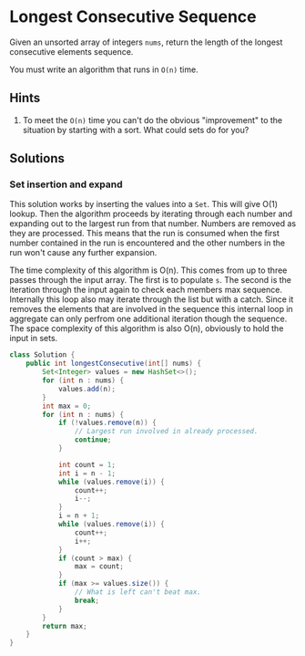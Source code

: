 # Longest Consecutive Sequence

Given an unsorted array of integers `nums`, return the length of the longest
consecutive elements sequence.

You must write an algorithm that runs in `O(n)` time.

## Hints

1. To meet the `O(n)` time you can't do the obvious "improvement" to the
   situation by starting with a sort. What could sets do for you?

## Solutions

### Set insertion and expand

This solution works by inserting the values into a `Set`. This will give O(1)
lookup. Then the algorithm proceeds by iterating through each number and
expanding out to the largest run from that number. Numbers are removed as they
are processed. This means that the run is consumed when the first number
contained in the run is encountered and the other numbers in the run won't
cause any further expansion.

The time complexity of this algorithm is O(n). This comes from up to three
passes through the input array. The first is to populate `s`. The second is
the iteration through the input again to check each members max sequence.
Internally this loop also may iterate through the list but with a catch. Since
it removes the elements that are involved in the sequence this internal loop
in aggregate can only perfrom one additional iteration though the sequence. The
space complexity of this algorithm is also O(n), obviously to hold the input
in sets.

```java
class Solution {
    public int longestConsecutive(int[] nums) {
        Set<Integer> values = new HashSet<>();
        for (int n : nums) {
            values.add(n);
        }
        int max = 0;
        for (int n : nums) {
            if (!values.remove(n)) {
                // Largest run involved in already processed.
                continue;
            }

            int count = 1;
            int i = n - 1;
            while (values.remove(i)) {
                count++;
                i--;
            }
            i = n + 1;
            while (values.remove(i)) {
                count++;
                i++;
            }
            if (count > max) {
                max = count;
            }
            if (max >= values.size()) {
                // What is left can't beat max.
                break;
            }
        }
        return max;
    }
}
```
